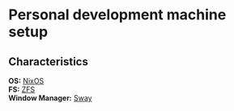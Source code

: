 # Personal development machine setup

## Characteristics
**OS:** [NixOS](https://nixos.com/)  
**FS:** [ZFS](https://zfsonlinux.org/)  
**Window Manager:** [Sway](https://swaywm.org/)
